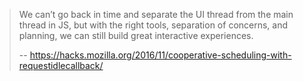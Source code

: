 >We can’t go back in time and separate the UI thread from the main thread in JS, but with the right tools, separation of concerns, and planning, we can still build great interactive experiences.
>
>-- https://hacks.mozilla.org/2016/11/cooperative-scheduling-with-requestidlecallback/
